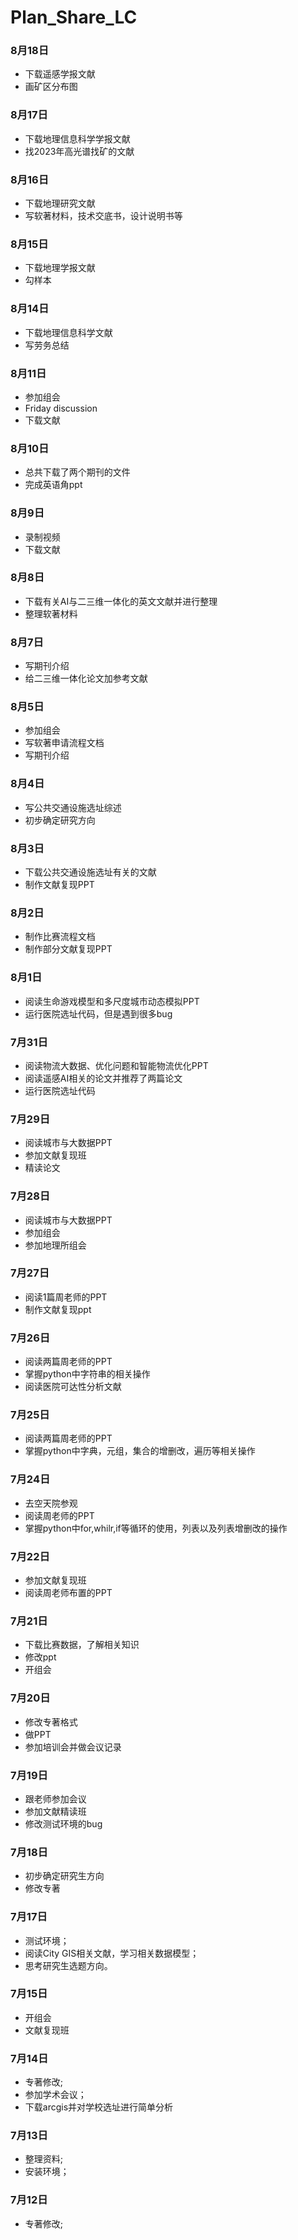 # Plan_Share_LC
### 8月18日
- 下载遥感学报文献
- 画矿区分布图
### 8月17日
- 下载地理信息科学学报文献
- 找2023年高光谱找矿的文献
### 8月16日
- 下载地理研究文献
- 写软著材料，技术交底书，设计说明书等
### 8月15日
- 下载地理学报文献
- 勾样本
### 8月14日
- 下载地理信息科学文献
- 写劳务总结
### 8月11日
- 参加组会
- Friday discussion
- 下载文献
### 8月10日
- 总共下载了两个期刊的文件
- 完成英语角ppt
### 8月9日
- 录制视频
- 下载文献
### 8月8日
- 下载有关AI与二三维一体化的英文文献并进行整理
- 整理软著材料
### 8月7日
- 写期刊介绍
- 给二三维一体化论文加参考文献
### 8月5日
- 参加组会
- 写软著申请流程文档
- 写期刊介绍
### 8月4日
- 写公共交通设施选址综述
- 初步确定研究方向
### 8月3日
- 下载公共交通设施选址有关的文献
- 制作文献复现PPT
### 8月2日
- 制作比赛流程文档
- 制作部分文献复现PPT
### 8月1日
- 阅读生命游戏模型和多尺度城市动态模拟PPT
- 运行医院选址代码，但是遇到很多bug
### 7月31日
- 阅读物流大数据、优化问题和智能物流优化PPT
- 阅读遥感AI相关的论文并推荐了两篇论文
- 运行医院选址代码
### 7月29日
- 阅读城市与大数据PPT
- 参加文献复现班
- 精读论文
### 7月28日
- 阅读城市与大数据PPT
- 参加组会
- 参加地理所组会
### 7月27日
- 阅读1篇周老师的PPT
- 制作文献复现ppt
### 7月26日
- 阅读两篇周老师的PPT
- 掌握python中字符串的相关操作
- 阅读医院可达性分析文献
### 7月25日
- 阅读两篇周老师的PPT
- 掌握python中字典，元组，集合的增删改，遍历等相关操作
### 7月24日
- 去空天院参观
- 阅读周老师的PPT
- 掌握python中for,whilr,if等循环的使用，列表以及列表增删改的操作
### 7月22日
- 参加文献复现班
- 阅读周老师布置的PPT
### 7月21日
- 下载比赛数据，了解相关知识
- 修改ppt
- 开组会
### 7月20日
- 修改专著格式
- 做PPT
- 参加培训会并做会议记录
### 7月19日
- 跟老师参加会议
- 参加文献精读班
- 修改测试环境的bug
### 7月18日
- 初步确定研究生方向
- 修改专著
### 7月17日
- 测试环境；
- 阅读City GIS相关文献，学习相关数据模型；
- 思考研究生选题方向。
### 7月15日
- 开组会
- 文献复现班

### 7月14日
- 专著修改;
- 参加学术会议；
- 下载arcgis并对学校选址进行简单分析

### 7月13日
- 整理资料;
- 安装环境；


### 7月12日
- 专著修改;

